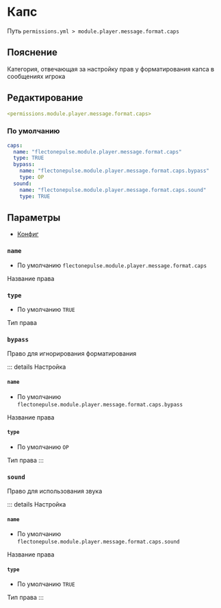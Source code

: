 # Капс
Путь `permissions.yml > module.player.message.format.caps`

## Пояснение
Категория, отвечающая за настройку прав у форматирования капса в сообщениях игрока

## Редактирование
```yaml
<permissions.module.player.message.format.caps>
```

### По умолчанию
```yaml
caps:
  name: "flectonepulse.module.player.message.format.caps"
  type: TRUE
  bypass:
    name: "flectonepulse.module.player.message.format.caps.bypass"
    type: OP
  sound:
    name: "flectonepulse.module.player.message.format.caps.sound"
    type: TRUE
```

## Параметры

- [Конфиг](/ru/config/module/player/message/format/caps/)

### `name`
- По умолчанию `flectonepulse.module.player.message.format.caps`

Название права

### `type`
- По умолчанию `TRUE`

Тип права

### `bypass`

Право для игнорирования форматирования

::: details Настройка
#### `name`
- По умолчанию `flectonepulse.module.player.message.format.caps.bypass`

Название права

#### `type`
- По умолчанию `OP`

Тип права
:::

### `sound`

Право для использования звука

::: details Настройка
#### `name`
- По умолчанию `flectonepulse.module.player.message.format.caps.sound`

Название права

#### `type`
- По умолчанию `TRUE`

Тип права
:::

<!--@include: @/ru/parts/permission.md-->

